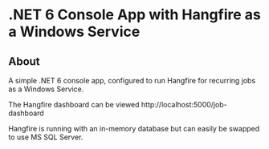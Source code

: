 # .NET 6 Console App with Hangfire as a Windows Service

## About

A simple .NET 6 console app, configured to run Hangfire for recurring jobs as a Windows Service.

The Hangfire dashboard can be viewed http://localhost:5000/job-dashboard

Hangfire is running with an in-memory database but can easily be swapped to use MS SQL Server.
